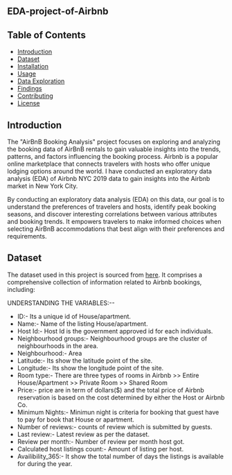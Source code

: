 ## EDA-project-of-Airbnb
## Table of Contents
- [Introduction](#introduction)
- [Dataset](#dataset)
- [Installation](#installation)
- [Usage](#usage)
- [Data Exploration](#data-exploration)
- [Findings](#findings)
- [Contributing](#contributing)
- [License](#license)


## Introduction
The "AirBnB Booking Analysis" project focuses on exploring and analyzing the booking data of AirBnB rentals to gain valuable insights into the trends, patterns, and factors influencing the booking process. Airbnb is a popular online marketplace that connects travelers with hosts who offer unique lodging options around the world.
I have conducted an exploratory data analysis (EDA) of Airbnb NYC 2019 data to gain insights into the Airbnb market in New York City.

By conducting an exploratory data analysis (EDA) on this data, our goal is to understand the preferences of travelers and hosts, identify peak booking seasons, and discover interesting correlations between various attributes and booking trends. It empowers travelers to make informed choices when selecting AirBnB accommodations that best align with their preferences and requirements.

## Dataset
The dataset used in this project is sourced from [here](https://drive.google.com/drive/folders/18L6HJawihBAALwjb8m_6UjNfnlCIFI62). It comprises a comprehensive collection of information related to Airbnb bookings, including:


UNDERSTANDING THE VARIABLES:--
* ID:-    Its a unique id of House/apartment.
* Name:-  Name of the listing House/apartment.
* Host Id:-  Host Id is the government approved id for each individuals.
* Neighbourhood groups:-  Neighbourhood groups are the cluster of neighbourhoods in the area.
* Neighbourhood:-  Area
* Latitude:- Its show the latitude point of the site.
* Longitude:-  Its show the longitude point of the site.
* Room type:-  There are three types of rooms in Airbnb
         >> Entire House/Apartment
         >> Private Room
         >> Shared Room
* Price:-  price are in term of dollars($) and the total price of Airbnb  reservation is based on the cost
determined by either the Host or Airbnb Co.
* Minimum Nights:-  Minimun night is criteria for booking that guest have to pay for book that House or apartment.
* Number of reviews:-  counts of review which is submitted by guests.
* Last review:-  Latest review as per the dataset.
* Review per month:- Number of review per month host got.
* Calculated host listings count:-  Amount of listing per host.
* Availibility_365:- It show the total number of days the listings is available for during the year.
